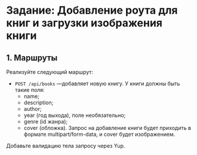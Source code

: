 # Задание: Добавление роута для книг и загрузки изображения книги

## 1. Маршруты

Реализуйте следующий маршрут:

- `POST /api/books` —добавляет новую книгу. У книги должны быть такие поля:
    - name;
    - description;
    - author;
    - year (год выхода), поле необязательно;
    - genre (id жанра);
    - cover (обложка).
Запрос на добавление книги будет приходить в формате multipart/form-data, и cover 
будет изображением.

Добавьте валидацию тела запросу через Yup.